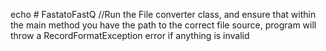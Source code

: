 echo # FastatoFastQ
//Run the File converter class, and ensure that within the main method you have the path to the correct file source, program will throw a RecordFormatException error if anything is invalid

